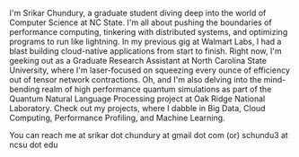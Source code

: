 I'm Srikar Chundury, a graduate student diving deep into the world of Computer Science at NC State. I'm all about pushing the boundaries of performance computing, tinkering with distributed systems, and optimizing programs to run like lightning. In my previous gig at Walmart Labs, I had a blast building cloud-native applications from start to finish. Right now, I'm geeking out as a Graduate Research Assistant at North Carolina State University, where I'm laser-focused on squeezing every ounce of efficiency out of tensor network contractions. Oh, and I'm also delving into the mind-bending realm of high performance quantum simulations as part of the Quantum Natural Language Processing project at Oak Ridge National Laboratory. Check out my projects, where I dabble in Big Data, Cloud Computing, Performance Profiling, and Machine Learning.

You can reach me at srikar dot chundury at gmail dot com (or) schundu3 at ncsu dot edu
<!---
srikarchundury/srikarchundury is a ✨ special ✨ repository because its `README.md` (this file) appears on your GitHub profile.
You can click the Preview link to take a look at your changes.
--->
